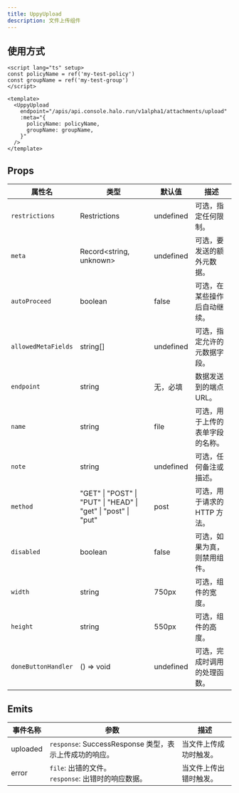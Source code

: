 ```yaml
---
title: UppyUpload
description: 文件上传组件
---
```


## 使用方式

```vue
<script lang="ts" setup>
const policyName = ref('my-test-policy')
const groupName = ref('my-test-group')
</script>

<template>
  <UppyUpload
    endpoint="/apis/api.console.halo.run/v1alpha1/attachments/upload"
    :meta="{
      policyName: policyName,
      groupName: groupName,
    }"
  />
</template>
```

## Props

| 属性名              | 类型                                                           | 默认值    | 描述                           |
|---------------------|----------------------------------------------------------------|-----------|------------------------------|
| `restrictions`      | Restrictions                                                   | undefined | 可选，指定任何限制。             |
| `meta`              | Record\<string, unknown\>                                        | undefined | 可选，要发送的额外元数据。       |
| `autoProceed`       | boolean                                                        | false     | 可选，在某些操作后自动继续。     |
| `allowedMetaFields` | string[]                                                       | undefined | 可选，指定允许的元数据字段。     |
| `endpoint`          | string                                                         | 无，必填   | 数据发送到的端点 URL。           |
| `name`              | string                                                         | file      | 可选，用于上传的表单字段的名称。 |
| `note`              | string                                                         | undefined | 可选，任何备注或描述。           |
| `method`            | "GET" \| "POST" \| "PUT" \| "HEAD" \| "get" \| "post" \| "put" | post      | 可选，用于请求的 HTTP 方法。       |
| `disabled`          | boolean                                                        | false     | 可选，如果为真，则禁用组件。      |
| `width`             | string                                                         | 750px     | 可选，组件的宽度。               |
| `height`            | string                                                         | 550px     | 可选，组件的高度。               |
| `doneButtonHandler` | () => void                                                     | undefined | 可选，完成时调用的处理函数。     |

## Emits

| 事件名称 | 参数                                                   | 描述                  |
|----------|------------------------------------------------------|---------------------|
| uploaded | `response`: SuccessResponse 类型，表示上传成功的响应。   | 当文件上传成功时触发。 |
| error    | `file`: 出错的文件。<br />`response`: 出错时的响应数据。 | 当文件上传出错时触发。 |
